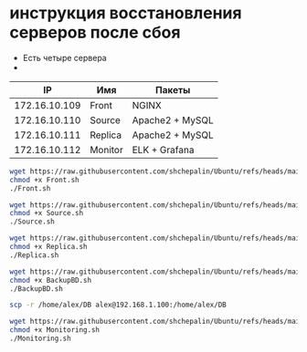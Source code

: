 # инструкция восстановления серверов после сбоя
- Есть четыре сервера
- 
| IP            | Имя        | Пакеты          |
| ------------- | ---------- | ----------------|
| 172.16.10.109 | Front      | NGINX           |
| 172.16.10.110 | Source     | Apache2 + MySQL |
| 172.16.10.111 | Replica    | Apache2 + MySQL |
| 172.16.10.112 | Monitor    | ELK + Grafana   |

```bash
wget https://raw.githubusercontent.com/shchepalin/Ubuntu/refs/heads/main/Front.sh
chmod +x Front.sh
./Front.sh
```

```bash
wget https://raw.githubusercontent.com/shchepalin/Ubuntu/refs/heads/main/Source.sh
chmod +x Source.sh
./Source.sh
```

```bash
wget https://raw.githubusercontent.com/shchepalin/Ubuntu/refs/heads/main/Replica.sh
chmod +x Replica.sh
./Replica.sh
```

```bash
wget https://raw.githubusercontent.com/shchepalin/Ubuntu/refs/heads/main/BackupBD.sh
chmod +x BackupBD.sh
./BackupBD.sh
```

```bash
scp -r /home/alex/DB alex@192.168.1.100:/home/alex/DB
```

```bash
wget https://raw.githubusercontent.com/shchepalin/Ubuntu/refs/heads/main/Monitoring.sh
chmod +x Monitoring.sh
./Monitoring.sh
```
